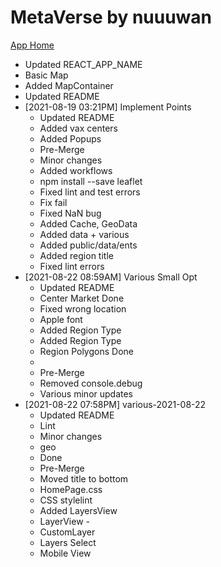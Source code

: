 # MetaVerse by nuuuwan

[App Home](https://nuuuwan.github.io/metaverse)
  * Updated REACT_APP_NAME
  * Basic Map
  * Added MapContainer
  * Updated README
* [2021-08-19 03:21PM] Implement Points
  * Updated README
  * Added vax centers
  * Added Popups
  * Pre-Merge
  * Minor changes
  * Added workflows
  * npm install --save leaflet
  * Fixed lint and test errors
  * Fix fail
  * Fixed NaN bug
  * Added Cache, GeoData
  * Added data + various
  * Added public/data/ents
  * Added region title
  * Fixed lint errors
* [2021-08-22 08:59AM] Various Small Opt
  * Updated README
  * Center Market Done
  * Fixed wrong location
  * Apple font
  * Added Region Type
  * Added Region Type
  * Region Polygons Done
  * 
  * Pre-Merge
  * Removed console.debug
  * Various minor updates
* [2021-08-22 07:58PM] various-2021-08-22
  * Updated README
  * Lint
  * Minor changes
  * geo
  * Done
  * Pre-Merge
  * Moved title to bottom
  * HomePage.css
  * CSS stylelint
  * Added LayersView
  * LayerView -
  * CustomLayer
  * Layers Select
  * Mobile View

